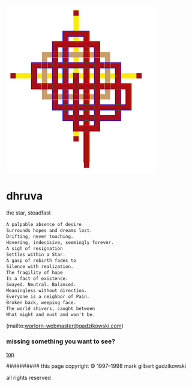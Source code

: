 ![pattern](assets/pattern.gif)

# dhruva



the star, steadfast

```
A palpable absence of desire
Surrounds hopes and dreams lost.
Drifting, never touching.
Hovering, indecisive, seemingly forever.
A sigh of resignation
Settles within a Star.
A gasp of rebirth fades to
Silence with realization.
The fragility of hope
Is a fact of existence.
Swayed. Neutral. Balanced.
Meaningless without direction.
Everyone is a neighbor of Pain.
Broken back, weeping face.
The world shivers, caught between
What might and must and won't be.

```

 

 (mailto:worlorn-webmaster@gadzikowski.com) 


### missing something you want to see?



 [top](#top) 


########## this page copyright © 1997–1998 mark gilbert gadzikowski

all rights reserved